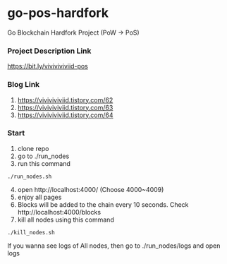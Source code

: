 # go-pos-hardfork
Go Blockchain Hardfork Project (PoW -> PoS)

### Project Description Link
https://bit.ly/viviviviviid-pos

### Blog Link
1. https://viviviviviid.tistory.com/62
2. https://viviviviviid.tistory.com/63
3. https://viviviviviid.tistory.com/64

### Start
1. clone repo
2. go to ./run_nodes
3. run this command
```
./run_nodes.sh
```
4. open http://localhost:4000/ (Choose 4000~4009)
5. enjoy all pages
6. Blocks will be added to the chain every 10 seconds. Check http://localhost:4000/blocks
7. kill all nodes using this command
```
./kill_nodes.sh
```

If you wanna see logs of All nodes, then go to ./run_nodes/logs and open logs



